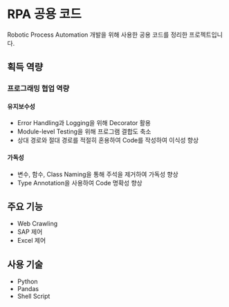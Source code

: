 # RPA 공용 코드
Robotic Process Automation 개발을 위해 사용한 공용 코드를 정리한 프로젝트입니다.

## 획득 역량
### 프로그래밍 협업 역량
#### 유지보수성
- Error Handling과 Logging을 위해 Decorator 활용
- Module-level Testing을 위해 프로그램 결합도 축소
- 상대 경로와 절대 경로를 적절히 혼용하여 Code를 작성하여 이식성 향상
#### 가독성
- 변수, 함수, Class Naming을 통해 주석을 제거하여 가독성 향상
- Type Annotation을 사용하여 Code 명확성 향상

## 주요 기능
- Web Crawling
- SAP 제어
- Excel 제어

## 사용 기술
- Python
- Pandas
- Shell Script
